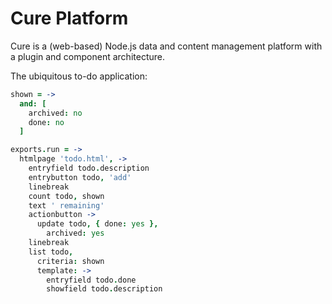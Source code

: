 Cure Platform
===============
Cure is a (web-based) Node.js data and content management platform with a plugin and component architecture.  

The ubiquitous to-do application:

```coffeescript
shown = ->
  and: [
    archived: no
    done: no
  ]

exports.run = ->
  htmlpage 'todo.html', ->
    entryfield todo.description
    entrybutton todo, 'add'
    linebreak
    count todo, shown
    text ' remaining'
    actionbutton ->
      update todo, { done: yes },
        archived: yes
    linebreak
    list todo,
      criteria: shown
      template: ->
        entryfield todo.done
        showfield todo.description
```

